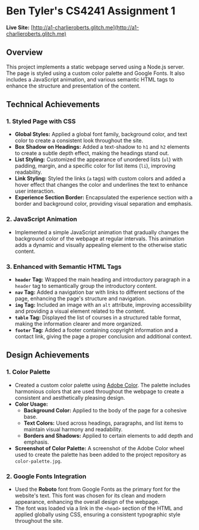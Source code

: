 # Ben Tyler's CS4241 Assignment 1

**Live Site:** [http://a1-charlieroberts.glitch.me](http://a1-charlieroberts.glitch.me)

## Overview

This project implements a static webpage served using a Node.js server. The page is styled using a custom color palette and Google Fonts. It also includes a JavaScript animation, and various semantic HTML tags to enhance the structure and presentation of the content.

## Technical Achievements

### 1. **Styled Page with CSS**
   - **Global Styles:** Applied a global font family, background color, and text color to create a consistent look throughout the site.
   - **Box Shadow on Headings:** Added a text-shadow to `h1` and `h2` elements to create a subtle depth effect, making the headings stand out.
   - **List Styling:** Customized the appearance of unordered lists (`ul`) with padding, margin, and a specific color for list items (`li`), improving readability.
   - **Link Styling:** Styled the links (`a` tags) with custom colors and added a hover effect that changes the color and underlines the text to enhance user interaction.
   - **Experience Section Border:** Encapsulated the experience section with a border and background color, providing visual separation and emphasis.

### 2. **JavaScript Animation**
   - Implemented a simple JavaScript animation that gradually changes the background color of the webpage at regular intervals. This animation adds a dynamic and visually appealing element to the otherwise static content.

### 3. **Enhanced with Semantic HTML Tags**
   - **`header` Tag:** Wrapped the main heading and introductory paragraph in a `header` tag to semantically group the introductory content.
   - **`nav` Tag:** Added a navigation bar with links to different sections of the page, enhancing the page's structure and navigation.
   - **`img` Tag:** Included an image with an `alt` attribute, improving accessibility and providing a visual element related to the content.
   - **`table` Tag:** Displayed the list of courses in a structured table format, making the information clearer and more organized.
   - **`footer` Tag:** Added a footer containing copyright information and a contact link, giving the page a proper conclusion and additional context.

## Design Achievements

### 1. **Color Palette**
   - Created a custom color palette using [Adobe Color](https://color.adobe.com/). The palette includes harmonious colors that are used throughout the webpage to create a consistent and aesthetically pleasing design.
   - **Color Usage:**
     - **Background Color:** Applied to the body of the page for a cohesive base.
     - **Text Colors:** Used across headings, paragraphs, and list items to maintain visual harmony and readability.
     - **Borders and Shadows:** Applied to certain elements to add depth and emphasis.
   - **Screenshot of Color Palette:** A screenshot of the Adobe Color wheel used to create the palette has been added to the project repository as `color-palette.jpg`.

### 2. **Google Fonts Integration**
   - Used the **Roboto** font from Google Fonts as the primary font for the website's text. This font was chosen for its clean and modern appearance, enhancing the overall design of the webpage.
   - The font was loaded via a link in the `<head>` section of the HTML and applied globally using CSS, ensuring a consistent typographic style throughout the site.



